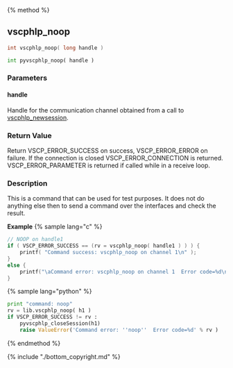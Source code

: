
{% method %}
## vscphlp_noop

```c
int vscphlp_noop( long handle )
```

```python
int pyvscphlp_noop( handle )
```

### Parameters

#### handle
Handle for the communication channel obtained from a call to [vscphlp_newsession](vscphlp_newsession.md).

### Return Value
Return VSCP_ERROR_SUCCESS on success, VSCP_ERROR_ERROR on failure. If the connection is closed VSCP_ERROR_CONNECTION is returned. VSCP_ERROR_PARAMETER is returned if called while in a receive loop. 

### Description
This is a command that can be used for test purposes. It does not do anything else then to send a command over the interfaces and check the result. 

**Example** {% sample lang="c" %}

```c
// NOOP on handle1
if ( VSCP_ERROR_SUCCESS == (rv = vscphlp_noop( handle1 ) ) ) {
    printf( "Command success: vscphlp_noop on channel 1\n" );
}
else {
    printf("\aCommand error: vscphlp_noop on channel 1  Error code=%d\n", rv);
}
```

{% sample lang="python" %}

```python
print "command: noop"
rv = lib.vscphlp_noop( h1 )
if VSCP_ERROR_SUCCESS != rv :
    pyvscphlp_closeSession(h1)
    raise ValueError('Command error: ''noop''  Error code=%d' % rv )
```


{% endmethod %}

{% include "./bottom_copyright.md" %}